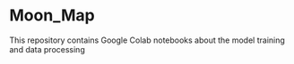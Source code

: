 # Moon_Map
This repository contains Google Colab notebooks about the model training and data processing
